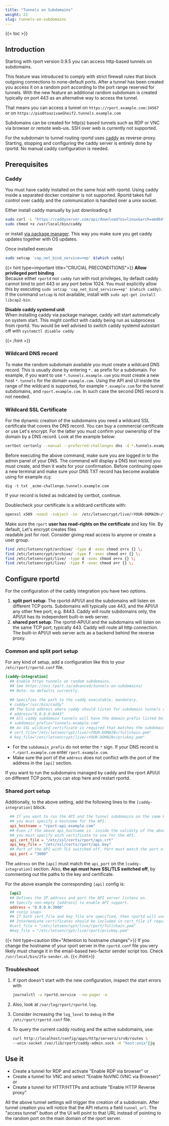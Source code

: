 ```yaml
---
title: "Tunnels on Subdomains"
weight: 22
slug: tunnels-on-subdomains
---
```

{{< toc >}}

## Introduction

Starting with rport version 0.9.5 you can access http-based tunnels on subdomains.

This feature was introduced to comply with strict firewall rules that block outgoing connections to none-default ports.
After a tunnel has been created you access it on a random port according to the port range reserved for tunnels.
With the new feature an additional random subdomain is created typically on port 443 as an alternative way to access the
tunnel.

That means you can access a tunnel on `https://rport.example.com:34567` or on `https://pio0toazivaeGheif2.tunnels.example.com`

Subdomains can be created for http(s) based tunnels such as RDP or VNC via browser or remote web-uis. SSH over web is
currently not supported.

For the subdomain to tunnel routing rportd uses [caddy](https://caddyserver.com/) as reverse-proxy. Starting, stopping
and configuring the caddy server is entirely done by rportd. No manual caddy configuration is needed.

## Prerequisites

### Caddy

You must have caddy installed on the same host with rportd. Using caddy inside a separated docker container is not
supported. Rportd takes full control over caddy and the communication is handled over a unix socket.

Either install caddy manually by just downloading it

```bash
sudo curl -L "https://caddyserver.com/api/download?os=linux&arch=amd64" -o /usr/local/bin/caddy
sudo chmod +x /usr/local/bin/caddy
```

or install [via package manager](https://caddyserver.com/docs/install#debian-ubuntu-raspbian). This way you make sure
you get caddy updates together with OS updates.

Once installed execute

```bash
sudo setcap 'cap_net_bind_service=+ep' $(which caddy)
```

{{< hint type=important title="CRUCIAL PRECONDITIONS">}}
**Allow privileged port binding**\
Because either `rportd` nor `caddy` run with root privileges, by default caddy cannot bind to port 443 or any port
below 1024. You must explicitly allow this by executing `sudo setcap 'cap_net_bind_service=+ep' $(which caddy)`.
If the command `setcap` is not available, install with `sudo apt-get install libcap2-bin`.

**Disable caddy systemd unit**\
When installing caddy via package manager, caddy will start automatically on system start. This might conflict with
caddy being run as subprocess from rportd. You would be well advised to switch caddy systemd autostart off with
`systemctl disable caddy`

{{< /hint >}}

### Wildcard DNS record

To make the random subdomain available you must create a wildcard DNS record. This is usually done by entering `*.` as
prefix for a subdomain. For example, if you want to use `*.tunnels.example.com` you must create a new host `*.tunnels`
for the domain `example.com`. Using the API and UI inside the range of the wildcard is supported, for example `*.example.com`
for the tunnel subdomains, and `rport.example.com`. In such case the second DNS record is not needed.

### Wildcard SSL Certificate

For the dynamic creation of the subdomains you need a wildcard SSL certificate that covers the DNS record. You can buy
a commercial certificate or use Let's encrypt. For the latter you must confirm your ownership of the domain by a DNS
record. Look at the example below:

```bash
certbot certonly --manual --preferred-challenges dns -d *.tunnels.example.com
```

Before executing the above command, make sure you are logged in to the admin panel of your DNS.
The command will display a DNS text record you must create, and then it waits for your confirmation.
Before continuing open a new terminal and make sure your DNS TXT record has become available using for example `dig`:

```shell
dig -t txt _acme-challenge.tunnels.example.com
```

If your record is listed as indicated by certbot, continue.

Doublecheck your certificate is a wildcard certificate with:

```bash
openssl x509 -noout -subject -in  /etc/letsencrypt/live/<YOUR-DOMAIN>/fullchain.pem
```

Make sure the `rport` **user has read-rights on the certificate** and key file. By default, Let's encrypt creates files  
readable just for root. Consider giving read access to anyone or create a user group.

```bash
find /etc/letsencrypt/archive/ -type d -exec chmod o+rx {} \;
find /etc/letsencrypt/archive/ -type f -exec chmod o+r {} \;
find /etc/letsencrypt/live/ -type d -exec chmod o+rx {} \;
find /etc/letsencrypt/live/ -type f -exec chmod o+r {} \;
```

## Configure rportd

For the configuration of the caddy integration you have two options.

1. **split port setup**: The rportd-API/UI and the subdomains will listen on different TCP ports. Subdomains will typically
   use 443, and the API/UI any other free port, e.g. 8443. Caddy will route subdomains only, the API/UI has its
   independent built-in web server.
2. **shared port setup**: The rportd-API/UI and the subdomains will listen on the same TCP port, typically 443.
   Caddy will route all http connection. The built-in API/UI web server acts as a backend behind the reverse proxy.

### Common and split port setup

For any kind of setup, add a configuration like this to your `/etc/rport/rportd.conf` file.

```toml
[caddy-integration]
  ## Enable https tunnels on random subdomains. 
  ## See https://oss.rport.io/advanced/tunnels-on-subdomains/
  ## Note: no defaults currently.

  ## Specifies the path to the caddy executable. mandatory.
  # caddy="/usr/bin/caddy"
  ## The bind address where caddy should listen for subdomain tunnels connections. mandatory.
  # address="0.0.0.0:8443"
  ## All caddy subdomain tunnels will have the domain prefix listed below. mandatory.
  # subdomain_prefix="tunnels.example.com"
  ## An SSL wildcard certificate is required that matches the subdomain prefix above. mandatory.
  # cert_file="/etc/letsencrypt/live/<YOUR-DOMAIN>/fullchain.pem"
  # key_file="/etc/letsencrypt/live/<YOUR-DOMAIN>/privkey.pem"
```

* For the `subdomain_prefix` do not enter the `*` sign. If your DNS record is `*.rport.example.com` enter
  `rport.example.com`.
* Make sure the port of the `address` does not conflict with the port of the address in the `[api]` section.

If you want to run the subdomains managed by caddy and the rport API/UI on different TCP ports, you can stop here and
restart rportd.

### Shared port setup

Additionally, to the above setting, add the following lines to the `[caddy-integration]` block.

```toml
  ## If you want to run the API and the tunnel subdomains on the same HTTPs port,
  ## you must specify a hostname for the API.
  api_hostname = "rport-api.example.com"
  ## Even if the above api_hostname is  inside the validity of the above certificate, 
  ## you must specify wich certificate to use for the API.
  api_cert_file = "/etc/ssl/certs/rport/api.crt"
  api_key_file = "/etc/ssl/certs/rport/api.key"
  ## Port of the API with TLS switched off. Port must match the port of "[api] address"
  api_port = "3000"
```

The `address` on the `[api]` must match the `api_port` on the `[caddy-integration]` section.
Also, **the api must have SSL/TLS switched off**, by commenting out the paths to the key and certificate.

For the above example the corresponding `[api]` config is:

```toml
  [api]
  ## Defines the IP address and port the API server listens on.
  ## Specify non-empty {address} to enable API support.
  address = "0.0.0.0:3000"
  ## <snip snap>
  ## If both cert_file and key_file are specified, then rportd will use them to serve the API with https.
  ## Intermediate certificates should be included in cert_file if required.
  #cert_file = "/etc/letsencrypt/live/rport/fullchain.pem"
  #key_file = "/etc/letsencrypt/live/rport/privkey.pem"
```

{{< hint type=caution title="Attention to hostname changes">}}
If you change the hostname of your rport server in the `rportd.conf` file you very likely must change it in the
email-based two-factor sender script too. Check `/usr/local/bin/2fa-sender.sh`.
{{< /hint>}}

### Troubleshoot

1. If rport doesn't start with the new configuration, inspect the start errors with

   ```bash
   journalctl -u rportd.service --no-pager -e
   ```

2. Also, look at `/var/log/rport/rportd.log`.
3. Consider increasing the `log_level` to `debug` in the `/etc/rport/rportd.conf` file.
4. To query the current caddy routing and the active subdomains, use:

    ```bash
    curl http://localhost/config/apps/http/servers/srv0/routes \
    --unix-socket /var/lib/rport/caddy-admin.sock -H "host:unix"|jq
    ```

## Use it

* Create a tunnel for RDP and activate "Enable RDP via browser" or
* Create a tunnel for VNC and select "Enable NoVNC (VNC via Browser)" or
* Create a tunnel for HTTP/HTTPs and activate "Enable HTTP Reverse proxy"

All the above tunnel settings will trigger the creation of a subdomain. After tunnel creation you will notice that the
API returns a field `tunnel_url`. The "access tunnel" button of the UI will point to that URL instead of pointing to the
random port on the main domain of the rport server.
